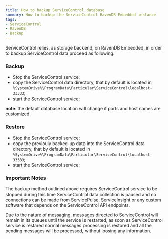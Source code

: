 ```yaml
---
title: How to backup ServiceControl database
summary: How to backup the ServiceControl RavenDB Embedded instance
tags:
- ServiceControl
- RavenDB
- Backup
---
```

ServiceControl relies, as storage backend, on RavenDB Embedded, in order to backup ServiceControl data proceed as following.

### Backup

* Stop the ServiceControl service;
* copy the ServiceControl data directory, that by default is located in `%SystemDrive%\ProgramData\Particular\ServiceControl\localhost-33333`;
* start the ServiceControl service;

**note**: the default database location will change if ports and host names are customized.

### Restore

* Stop the ServiceControl service;
* copy the previouly backed-up data into the ServiceControl data directory, that by default is located in `%SystemDrive%\ProgramData\Particular\ServiceControl\localhost-33333`;
* start the ServiceControl service;

### Important Notes

The backup method outlined above requires ServiceControl service to be stopped during this time ServiceControl data collection is paused and no connections can be made from ServicePulse, ServiceInsight or any custom software that depends on the ServiceControl API endpoints.

Due to the nature of messaging, messages directed to ServiceControl will remain in its queues until the service is restarted, as soon as ServiceControl service is restared normal messages processing is restored and all the pending messages will be processed, without loosing any information.